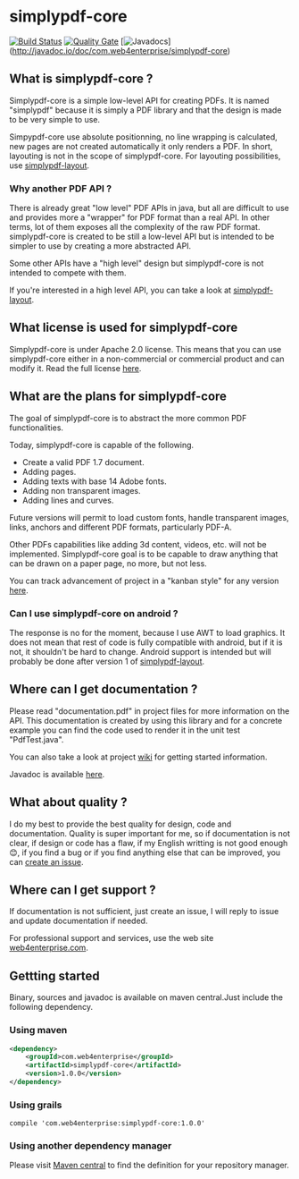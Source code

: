 # simplypdf-core

[![Build Status](https://travis-ci.org/web4enterprise/simplypdf-core.svg?branch=master)](https://travis-ci.org/web4enterprise/simplypdf-core)
[![Quality Gate](https://sonarqube.com/api/badges/gate?key=com.web4enterprise:simplypdf-core)](https://sonarqube.com/dashboard/index/com.web4enterprise:simplypdf-core)
[![Javadocs](http://javadoc.io/badge/com.web4enterprise/simplypdf-core.svg)]
(http://javadoc.io/doc/com.web4enterprise/simplypdf-core)

## What is simplypdf-core ?
Simplypdf-core is a simple low-level API for creating PDFs.
It is named "simplypdf" because it is simply a PDF library and that the design is made to be very simple to use.

Simpypdf-core use absolute positionning, no line wrapping is calculated, new pages are not created automatically it only renders a PDF. In short, layouting is not in the scope of simplypdf-core.
For layouting possibilities, use [simplypdf-layout](https://github.com/web4enterprise/simplypdf-layout).

### Why another PDF API ?
There is already great "low level" PDF APIs in java, but all are difficult to use and provides more a "wrapper" for PDF format than a real API. In other terms, lot of them exposes all the complexity of the raw PDF format.
simplypdf-core is created to be still a low-level API but is intended to be simpler to use by creating a more abstracted API.

Some other APIs have a "high level" design but simplypdf-core is not intended to compete with them.

If you're interested in a high level API, you can take a look at [simplypdf-layout](https://github.com/web4enterprise/simplypdf-layout).

## What license is used for simplypdf-core
Simplypdf-core is under Apache 2.0 license.
This means that you can use simplypdf-core either in a non-commercial or commercial product and can modify it.
Read the full license [here](http://www.apache.org/licenses/LICENSE-2.0).

## What are the plans for simplypdf-core
The goal of simplypdf-core is to abstract the more common PDF functionalities.

Today, simplypdf-core is capable of the following.
* Create a valid PDF 1.7 document.
* Adding pages.
* Adding texts with base 14 Adobe fonts.
* Adding non transparent images.
* Adding lines and curves.

Future versions will permit to load custom fonts, handle transparent images, links, anchors and different PDF formats, particularly PDF-A.

Other PDFs capabilities like adding 3d content, videos, etc. will not be implemented. Simplypdf-core goal is to be capable to draw anything that can be drawn on a paper page, no more, but not less.

You can track advancement of project in a "kanban style" for any version [here](https://github.com/web4enterprise/simplypdf-core/projects).

### Can I use simplypdf-core on android ?
The response is no for the moment, because I use AWT to load graphics. It does not mean that rest of code is fully compatible with android, but if it is not, it shouldn't be hard to change.
Android support is intended but will probably be done after version 1 of [simplypdf-layout](https://github.com/web4enterprise/simplypdf-layout).

## Where can I get documentation ?
Please read "documentation.pdf" in project files for more information on the API.
This documentation is created by using this library and for a concrete example you can find the code used to render it in the unit test "PdfTest.java".

You can also take a look at project [wiki](https://github.com/web4enterprise/simplypdf-core/wiki) for getting started information.

Javadoc is available [here](http://javadoc.io/doc/com.web4enterprise/simplypdf-core/1.0.0).

## What about quality ?
I do my best to provide the best quality for design, code and documentation.
Quality is super important for me, so if documentation is not clear, if design or code has a flaw, if my English writting is not good enough :blush:, if you find a bug or if you find anything else that can be improved, you can [create an issue](https://github.com/web4enterprise/simplypdf-core/issues).

## Where can I get support ?
If documentation is not sufficient, just create an issue, I will reply to issue and update documentation if needed.

For professional support and services, use the web site [web4enterprise.com](http://web4enterprise.com).

## Gettting started
Binary, sources and javadoc is available on maven central.Just include the following dependency.
### Using maven
```xml
<dependency>
    <groupId>com.web4enterprise</groupId>
    <artifactId>simplypdf-core</artifactId>
    <version>1.0.0</version>
</dependency>
```
### Using grails
    compile 'com.web4enterprise:simplypdf-core:1.0.0'
### Using another dependency manager
Please visit [Maven central](http://search.maven.org/#artifactdetails%7Ccom.web4enterprise%7Csimplypdf-core%7C1.0.0%7Cjar) to find the definition for your repository manager.
